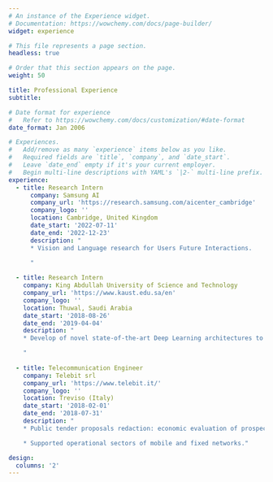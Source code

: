 ```yaml
---
# An instance of the Experience widget.
# Documentation: https://wowchemy.com/docs/page-builder/
widget: experience

# This file represents a page section.
headless: true

# Order that this section appears on the page.
weight: 50

title: Professional Experience
subtitle:

# Date format for experience
#   Refer to https://wowchemy.com/docs/customization/#date-format
date_format: Jan 2006

# Experiences.
#   Add/remove as many `experience` items below as you like.
#   Required fields are `title`, `company`, and `date_start`.
#   Leave `date_end` empty if it's your current employer.
#   Begin multi-line descriptions with YAML's `|2-` multi-line prefix.
experience:
  - title: Research Intern
      company: Samsung AI 
      company_url: 'https://research.samsung.com/aicenter_cambridge'
      company_logo: ''
      location: Cambridge, United Kingdom
      date_start: '2022-07-11'
      date_end: '2022-12-23'
      description: "
      * Vision and Language research for Users Future Interactions.

      "
      
  - title: Research Intern
    company: King Abdullah University of Science and Technology
    company_url: 'https://www.kaust.edu.sa/en'
    company_logo: ''
    location: Thuwal, Saudi Arabia
    date_start: '2018-08-26'
    date_end: '2019-04-04'
    description: "
    * Develop of novel state-of-the-art Deep Learning architectures to address challenging Computer Vision problems.

    "
        
  - title: Telecommunication Engineer
    company: Telebit srl
    company_url: 'https://www.telebit.it/'
    company_logo: ''
    location: Treviso (Italy)
    date_start: '2018-02-01'
    date_end: '2018-07-31'
    description: "
    * Public tender proposals redaction: economic evaluation of prospect projects by analisys project's technical aspects. 

    * Supported operational sectors of mobile and fixed networks."

design:
  columns: '2'
---
```





